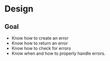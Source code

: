 # Design

## Goal

- Know how to create an error
- Know how to return an error
- Know how to check for errors
- Know when and how to properly handle errors.

